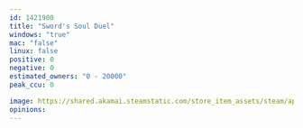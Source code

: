 ```yaml
---
id: 1421900
title: "Sword's Soul Duel"
windows: "true"
mac: "false"
linux: false
positive: 0
negative: 0
estimated_owners: "0 - 20000"
peak_ccu: 0

image: https://shared.akamai.steamstatic.com/store_item_assets/steam/apps/1421900/header.jpg?t=1627753382
opinions:
---
```

